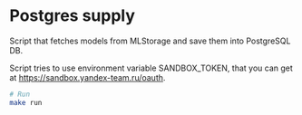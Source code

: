 # Postgres supply

Script that fetches models from MLStorage and save them into PostgreSQL DB.

Script tries to use environment variable SANDBOX_TOKEN, that you can get at <https://sandbox.yandex-team.ru/oauth>.

```bash
# Run
make run
```
